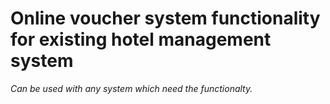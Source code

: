 # Online voucher system functionality for existing hotel management system

*Can be used with any system which need the functionalty.*
